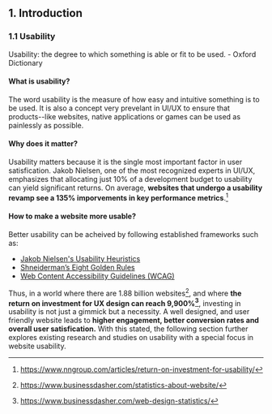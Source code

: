 ## 1. Introduction
### 1.1 Usability

[^1]: https://www.nngroup.com/articles/return-on-investment-for-usability/
[^2]: https://www.businessdasher.com/statistics-about-website/
[^3]: https://www.businessdasher.com/web-design-statistics/

Usability: the degree to which something is able or fit to be used. - Oxford Dictionary

#### What is usability?
The word usability is the measure of how easy and intuitive something is to be used. It is also a concept very prevelant in UI/UX to ensure that products--like websites, native applications or games can be used as painlessly as possible. 

#### Why does it matter?
Usability matters because it is the single most important factor in user satisfication. Jakob Nielsen, one of the most recognized experts in UI/UX, emphasizes that allocating just 10% of a development budget to usability can yield significant returns. On average, **websites that undergo a usability revamp see a 135% imporvements in key performance metrics**.[^1]

#### How to make a website more usable?
Better usability can be acheived by following established frameworks such as:
- [Jakob Nielsen's Usability Heuristics](https://www.nngroup.com/articles/ten-usability-heuristics/)
- [Shneiderman’s Eight Golden Rules](https://www.cs.umd.edu/users/ben/goldenrules.html)
- [Web Content Accessibility Guidelines (WCAG)](https://www.wcag.com/)

Thus, in a world where there are 1.88 billion websites[^2], and where **the return on investment for UX design can reach 9,900%[^3]**, investing in usability is not just a gimmick but a necessity. A well designed, and user friendly website leads to **higher engagement, better conversion rates and overall user satisfication.** With this stated, the following section 
further explores existing research and studies on usability with a special focus in website usability.
